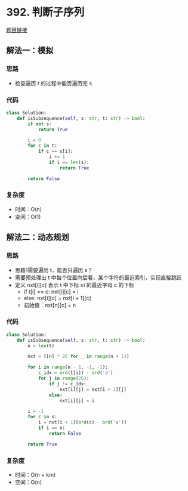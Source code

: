 # 392. 判断子序列

[题目链接](https://leetcode.cn/problems/is-subsequence/description)

## 解法一：模拟

### 思路

- 检查遍历 t 的过程中能否遍历完 s

### 代码

```py
class Solution:
    def isSubsequence(self, s: str, t: str) -> bool:
        if not s:
            return True

        i = 0
        for c in t:
            if c == s[i]:
                i += 1
                if i == len(s):
                    return True

        return False
```

### 复杂度

- 时间：O(n)
- 空间：O(1)

## 解法二：动态规划

### 思路

- 思路1需要遍历 t，能否只遍历 s？
- 需要预处理出 t 中每个位置向后看，某个字符的最近索引，实现直接跳跃
- 定义 nxt[i][c] 表示 t 中下标 ≥i 的最近字母 c 的下标
  - if t[i] == c: nxt[i][c] = i
  - else: nxt[i][c] = nxt[i + 1][c]
  - 初始值：nxt[n][c] = n

### 代码

```py
class Solution:
    def isSubsequence(self, s: str, t: str) -> bool:
        n = len(t)

        nxt = [[n] * 26 for _ in range(n + 1)]

        for i in range(n - 1, -1, -1):
            c_idx = ord(t[i]) - ord('a')
            for j in range(26):
                if j != c_idx:
                    nxt[i][j] = nxt[i + 1][j]
                else:
                    nxt[i][j] = i

        i = -1
        for c in s:
            i = nxt[i + 1][ord(c) - ord('a')]
            if i == n:
                return False

        return True
```

### 复杂度

- 时间：O(n + km)
- 空间：O(n)
